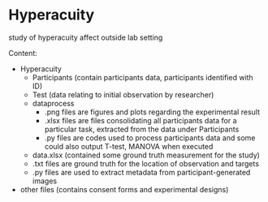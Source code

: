 # Hyperacuity
study of hyperacuity affect outside lab setting

Content:

- Hyperacuity
  - Participants (contain participants data, participants identified with ID)
  - Test (data relating to initial observation by researcher)
  - dataprocess
    - .png files are figures and plots regarding the experimental result
    - .xlsx files are files consolidating all participants data for a particular task, extracted from the data under Participants
    - .py files are codes used to process participants data and some could also output T-test, MANOVA when executed
  - data.xlsx (contained some ground truth measurement for the study)
  - .txt files are ground truth for the location of observation and targets
  - .py files are used to extract metadata from participant-generated images
- other files (contains consent forms and experimental designs)
